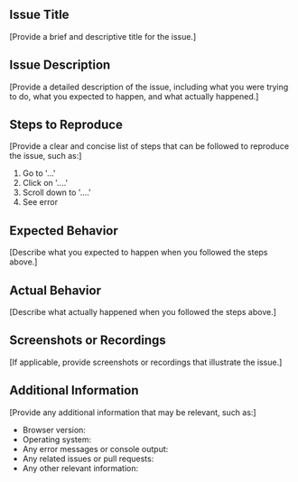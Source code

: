 ## Issue Title

[Provide a brief and descriptive title for the issue.]

## Issue Description

[Provide a detailed description of the issue, including what you were trying to do, what you expected to happen, and what actually happened.]

## Steps to Reproduce

[Provide a clear and concise list of steps that can be followed to reproduce the issue, such as:]

1. Go to '...'
2. Click on '....'
3. Scroll down to '....'
4. See error

## Expected Behavior

[Describe what you expected to happen when you followed the steps above.]

## Actual Behavior

[Describe what actually happened when you followed the steps above.]

## Screenshots or Recordings

[If applicable, provide screenshots or recordings that illustrate the issue.]

## Additional Information

[Provide any additional information that may be relevant, such as:]

- Browser version:
- Operating system:
- Any error messages or console output:
- Any related issues or pull requests:
- Any other relevant information:
